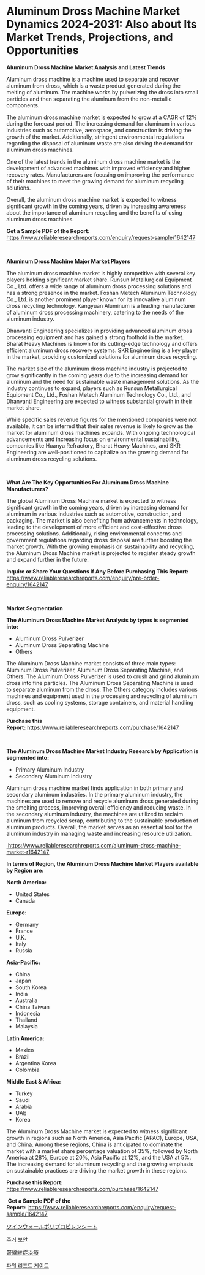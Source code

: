<p><h1>Aluminum Dross Machine Market Dynamics 2024-2031: Also about Its Market Trends, Projections, and Opportunities</h1></p><p><strong>Aluminum Dross Machine Market Analysis and Latest Trends</strong></p>
<p><p>Aluminum dross machine is a machine used to separate and recover aluminum from dross, which is a waste product generated during the melting of aluminum. The machine works by pulverizing the dross into small particles and then separating the aluminum from the non-metallic components.</p><p>The aluminum dross machine market is expected to grow at a CAGR of 12% during the forecast period. The increasing demand for aluminum in various industries such as automotive, aerospace, and construction is driving the growth of the market. Additionally, stringent environmental regulations regarding the disposal of aluminum waste are also driving the demand for aluminum dross machines.</p><p>One of the latest trends in the aluminum dross machine market is the development of advanced machines with improved efficiency and higher recovery rates. Manufacturers are focusing on improving the performance of their machines to meet the growing demand for aluminum recycling solutions.</p><p>Overall, the aluminum dross machine market is expected to witness significant growth in the coming years, driven by increasing awareness about the importance of aluminum recycling and the benefits of using aluminum dross machines.</p></p>
<p><strong>Get a Sample PDF of the Report:&nbsp;</strong> <a href="https://www.reliableresearchreports.com/enquiry/request-sample/1642147">https://www.reliableresearchreports.com/enquiry/request-sample/1642147</a></p>
<p>&nbsp;</p>
<p><strong>Aluminum Dross Machine Major Market Players</strong></p>
<p><p>The aluminum dross machine market is highly competitive with several key players holding significant market share. Runsun Metallurgical Equipment Co., Ltd. offers a wide range of aluminum dross processing solutions and has a strong presence in the market. Foshan Metech Aluminum Technology Co., Ltd. is another prominent player known for its innovative aluminum dross recycling technology. Kangyuan Aluminum is a leading manufacturer of aluminum dross processing machinery, catering to the needs of the aluminum industry.</p><p>Dhanvanti Engineering specializes in providing advanced aluminum dross processing equipment and has gained a strong foothold in the market. Bharat Heavy Machines is known for its cutting-edge technology and offers efficient aluminum dross recovery systems. SKR Engineering is a key player in the market, providing customized solutions for aluminum dross recycling.</p><p>The market size of the aluminum dross machine industry is projected to grow significantly in the coming years due to the increasing demand for aluminum and the need for sustainable waste management solutions. As the industry continues to expand, players such as Runsun Metallurgical Equipment Co., Ltd., Foshan Metech Aluminum Technology Co., Ltd., and Dhanvanti Engineering are expected to witness substantial growth in their market share. </p><p>While specific sales revenue figures for the mentioned companies were not available, it can be inferred that their sales revenue is likely to grow as the market for aluminum dross machines expands. With ongoing technological advancements and increasing focus on environmental sustainability, companies like Huanya Refractory, Bharat Heavy Machines, and SKR Engineering are well-positioned to capitalize on the growing demand for aluminum dross recycling solutions.</p></p>
<p>&nbsp;</p>
<p><strong>What Are The Key Opportunities For Aluminum Dross Machine Manufacturers?</strong></p>
<p><p>The global Aluminum Dross Machine market is expected to witness significant growth in the coming years, driven by increasing demand for aluminum in various industries such as automotive, construction, and packaging. The market is also benefiting from advancements in technology, leading to the development of more efficient and cost-effective dross processing solutions. Additionally, rising environmental concerns and government regulations regarding dross disposal are further boosting the market growth. With the growing emphasis on sustainability and recycling, the Aluminum Dross Machine market is projected to register steady growth and expand further in the future.</p></p>
<p><strong>Inquire or Share Your Questions If Any Before Purchasing This Report:</strong> <a href="https://www.reliableresearchreports.com/enquiry/pre-order-enquiry/1642147">https://www.reliableresearchreports.com/enquiry/pre-order-enquiry/1642147</a></p>
<p>&nbsp;</p>
<p><strong>Market Segmentation</strong></p>
<p><strong>The Aluminum Dross Machine Market Analysis by types is segmented into:</strong></p>
<p><ul><li>Aluminum Dross Pulverizer</li><li>Aluminum Dross Separating Machine</li><li>Others</li></ul></p>
<p><p>The Aluminum Dross Machine market consists of three main types: Aluminum Dross Pulverizer, Aluminum Dross Separating Machine, and Others. The Aluminum Dross Pulverizer is used to crush and grind aluminum dross into fine particles. The Aluminum Dross Separating Machine is used to separate aluminum from the dross. The Others category includes various machines and equipment used in the processing and recycling of aluminum dross, such as cooling systems, storage containers, and material handling equipment.</p></p>
<p><strong>Purchase this Report:&nbsp;</strong><a href="https://www.reliableresearchreports.com/purchase/1642147">https://www.reliableresearchreports.com/purchase/1642147</a></p>
<p>&nbsp;</p>
<p><strong>The Aluminum Dross Machine Market Industry Research by Application is segmented into:</strong></p>
<p><ul><li>Primary Aluminum Industry</li><li>Secondary Aluminum Industry</li></ul></p>
<p><p>Aluminum dross machine market finds application in both primary and secondary aluminum industries. In the primary aluminum industry, the machines are used to remove and recycle aluminum dross generated during the smelting process, improving overall efficiency and reducing waste. In the secondary aluminum industry, the machines are utilized to reclaim aluminum from recycled scrap, contributing to the sustainable production of aluminum products. Overall, the market serves as an essential tool for the aluminum industry in managing waste and increasing resource utilization.</p></p>
<p><a href="https://www.reliableresearchreports.com/aluminum-dross-machine-market-r1642147">&nbsp;https://www.reliableresearchreports.com/aluminum-dross-machine-market-r1642147</a></p>
<p><strong>In terms of Region, the Aluminum Dross Machine Market Players available by Region are:</strong></p>
<p>
    <p> <strong> North America: </strong>
        <ul>
            <li>United States</li>
            <li>Canada</li>
        </ul>
        </p> 
    <p> <strong> Europe: </strong>
        <ul>
            <li>Germany</li>
            <li>France</li>
            <li>U.K.</li>
            <li>Italy</li>
            <li>Russia</li>
        </ul>
        </p> 
    <p> <strong> Asia-Pacific: </strong>
        <ul>
            <li>China</li>
            <li>Japan</li>
            <li>South Korea</li>
            <li>India</li>
            <li>Australia</li>
            <li>China Taiwan</li>
            <li>Indonesia</li>
            <li>Thailand</li>
            <li>Malaysia</li>
        </ul>
        </p> 
    <p> <strong> Latin America: </strong>
        <ul>
            <li>Mexico</li>
            <li>Brazil</li>
            <li>Argentina Korea</li>
            <li>Colombia</li>
        </ul>
        </p> 
    <p> <strong> Middle East & Africa: </strong>
        <ul>
            <li>Turkey</li>
            <li>Saudi</li>
            <li>Arabia</li>
            <li>UAE</li>
            <li>Korea</li>
        </ul>
    </p>
    </p>
<p><p>The Aluminum Dross Machine market is expected to witness significant growth in regions such as North America, Asia Pacific (APAC), Europe, USA, and China. Among these regions, China is anticipated to dominate the market with a market share percentage valuation of 35%, followed by North America at 28%, Europe at 20%, Asia Pacific at 12%, and the USA at 5%. The increasing demand for aluminum recycling and the growing emphasis on sustainable practices are driving the market growth in these regions.</p></p>
<p><strong>Purchase this Report: </strong><a href="https://www.reliableresearchreports.com/purchase/1642147">https://www.reliableresearchreports.com/purchase/1642147</a></p>
<p>&nbsp;<strong>Get a Sample PDF of the Report:&nbsp;&nbsp;</strong><a href="https://www.reliableresearchreports.com/enquiry/request-sample/1642147">https://www.reliableresearchreports.com/enquiry/request-sample/1642147</a></p>
<p><strong></strong></p>
<p><p><a href="https://medium.com/@tomienow6767d/%E3%83%84%E3%82%A4%E3%83%B3%E3%82%A6%E3%82%A9%E3%83%BC%E3%83%AB%E3%83%9D%E3%83%AA%E3%83%97%E3%83%AD%E3%83%94%E3%83%AC%E3%83%B3%E3%82%B7%E3%83%BC%E3%83%88%E5%B8%82%E5%A0%B4%E3%81%AE%E8%A6%8B%E9%80%9A%E3%81%97-%E5%B8%82%E5%A0%B4%E5%8B%95%E5%90%91-%E6%88%90%E9%95%B7-%E4%BA%88%E6%B8%AC-2024%E5%B9%B4%E3%81%8B%E3%82%892031%E5%B9%B4%E3%81%BE%E3%81%A7-a4ce23e00ec1">ツインウォールポリプロピレンシート</a></p><p><a href="https://medium.com/@alanperkins1921/%EC%A3%BC%EA%B1%B0%EC%9A%A9-%EB%B3%B4%EC%95%88-%EC%8B%9C%EC%9E%A5-%EC%A1%B0%EC%82%AC-%EB%B3%B4%EA%B3%A0%EC%84%9C-%EA%B7%B8-%EC%97%AD%EC%82%AC-%EB%B0%8F-2024%EB%85%84%EB%B6%80%ED%84%B0-2031%EB%85%84%EA%B9%8C%EC%A7%80%EC%9D%98-%EC%98%88%EC%B8%A1-330b8bd0f7d9">주거 보안</a></p><p><a href="https://medium.com/@jefferyyan895/%E8%85%8E%E8%87%93%E7%B7%9A%E7%B6%AD%E7%97%87%E6%B2%BB%E7%99%82%E5%B8%82%E5%A0%B4%E3%81%AE%E6%B4%9E%E5%AF%9F-%E5%B8%82%E5%A0%B4%E5%8B%95%E5%90%91-%E6%88%90%E9%95%B7-2024%E5%B9%B4%E3%81%8B%E3%82%892031%E5%B9%B4%E3%81%BE%E3%81%A7%E3%81%AE%E4%BA%88%E6%B8%AC-5ea973b04400">腎線維症治療</a></p><p><a href="https://medium.com/@sybleferry/%ED%8C%8C%EC%9B%8C-%EB%A6%AC%ED%94%84%ED%8A%B8-%EA%B2%8C%EC%9D%B4%ED%8A%B8-%EC%8B%9C%EC%9E%A5-%EB%A9%94%ED%8A%B8%EB%A6%AD%EC%8A%A4-%EB%94%94%EC%BD%94%EB%94%A9-%EC%8B%9C%EC%9E%A5-%EC%A0%90%EC%9C%A0%EC%9C%A8-%ED%8A%B8%EB%A0%8C%EB%93%9C-%EB%B0%8F-%EC%84%B1%EC%9E%A5-%ED%8C%A8%ED%84%B4-8b10ce4e6ff7">파워 리프트 게이트</a></p></p>